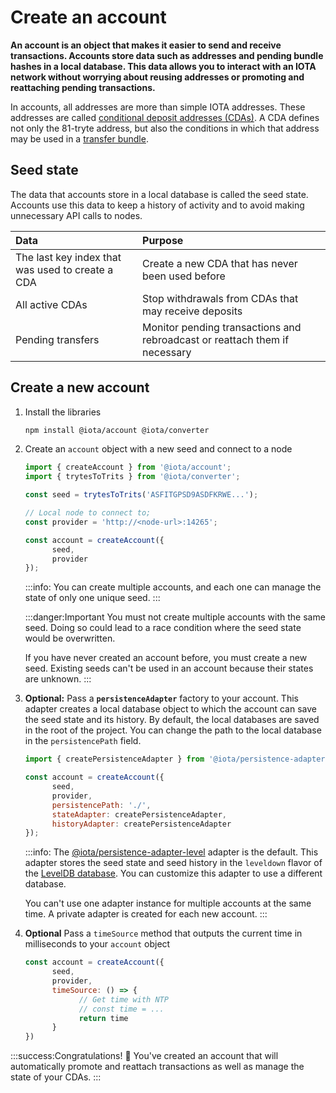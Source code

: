 # Create an account

**An account is an object that makes it easier to send and receive transactions. Accounts store data such as addresses and pending bundle hashes in a local database. This data allows you to interact with an IOTA network without worrying about reusing addresses or promoting and reattaching pending transactions.**

In accounts, all addresses are more than simple IOTA addresses. These addresses are called [conditional deposit addresses (CDAs)](../how-to-guides/create-and-manage-cda.md). A CDA defines not only the 81-tryte address, but also the conditions in which that address may be used in a [transfer bundle](root://getting-started/0.1/introduction/what-is-a-bundle.md).

## Seed state

The data that accounts store in a local database is called the seed state. Accounts use this data to keep a history of activity and to avoid making unnecessary API calls to nodes.

|**Data**| **Purpose**|
|:-----------------|:----------|
|The last key index that was used to create a CDA| Create a new CDA that has never been used before|
|All active CDAs|Stop withdrawals from CDAs that may receive deposits|
|Pending transfers| Monitor pending transactions and rebroadcast or reattach them if necessary|

## Create a new account

1. Install the libraries

      ```bash
      npm install @iota/account @iota/converter
      ```

2. Create an `account` object with a new seed and connect to a node
   
      ```js
      import { createAccount } from '@iota/account';
      import { trytesToTrits } from '@iota/converter';

      const seed = trytesToTrits('ASFITGPSD9ASDFKRWE...');

      // Local node to connect to;
      const provider = 'http://<node-url>:14265';

      const account = createAccount({
            seed,
            provider
      });
      ```
      :::info:
      You can create multiple accounts, and each one can manage the state of only one unique seed.
      :::

      :::danger:Important
      You must not create multiple accounts with the same seed. Doing so could lead to a race condition where the seed state would be overwritten.

      If you have never created an account before, you must create a new seed. Existing seeds can't be used in an account because their states are unknown.
      :::

3. **Optional:** Pass a **`persistenceAdapter`** factory to your account. This adapter creates a local database object to which the account can save the seed state and its history. By default, the local databases are saved in the root of the project. You can change the path to the local database in the `persistencePath` field.

      ```js
      import { createPersistenceAdapter } from '@iota/persistence-adapter-level';

      const account = createAccount({
            seed,
            provider,
            persistencePath: './',
            stateAdapter: createPersistenceAdapter,
            historyAdapter: createPersistenceAdapter
      });
      ```

      :::info:
      The [@iota/persistence-adapter-level](https://github.com/iotaledger/iota.js/tree/next/packages/persistence-adapter-level) adapter is the default. This adapter stores the seed state and seed history in the `leveldown` flavor of the [LevelDB database](http://leveldb.org/). You can customize this adapter to use a different database.

      You can't use one adapter instance for multiple accounts at the same time. A private adapter is created for each new account.
      :::

4. **Optional** Pass a `timeSource` method that outputs the current time in milliseconds to your `account` object

      ```js
      const account = createAccount({
            seed,
            provider,
            timeSource: () => {
                  // Get time with NTP
                  // const time = ...
                  return time
            }
      })
      ```

:::success:Congratulations! :tada:
You've created an account that will automatically promote and reattach transactions as well as manage the state of your CDAs.
:::
